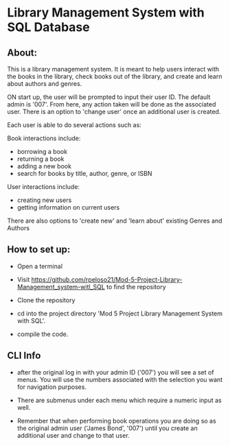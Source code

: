# Library Management System with SQL Database

## About:
This is a library management system.  It is meant to help users interact with the books in the library, check books out of the library, and create and learn about authors and genres.

ON start up, the user will be prompted to input their user ID.  The default admin is '007'.  From here, any action taken will be done as the associated user.  There is an option to 'change user' once an additional user is created.

Each user is able to do several actions such as: 

Book interactions include:
- borrowing a book
- returning a book
- adding a new book
- search for books by title, author, genre, or ISBN

User interactions include:
- creating new users
- getting information on current users

There are also options to 'create new' and 'learn about' existing Genres and Authors

## How to set up:
- Open a terminal

- Visit https://github.com/rpeloso21/Mod-5-Project-Library-Management_system-witl_SQL to find the repository

- Clone the repository

- cd into the project directory 'Mod 5 Project Library Management System with SQL'.

- compile the code.

##  CLI Info
- after the original log in with your admin ID ('007') you will see a set of menus.  You will use the numbers associated with the selection you want for navigation purposes.

- There are submenus under each menu which require a numeric input as well.

- Remember that when performing book operations you are doing so as the original admin user ('James Bond', '007') until you create an additional user and change to that user.
